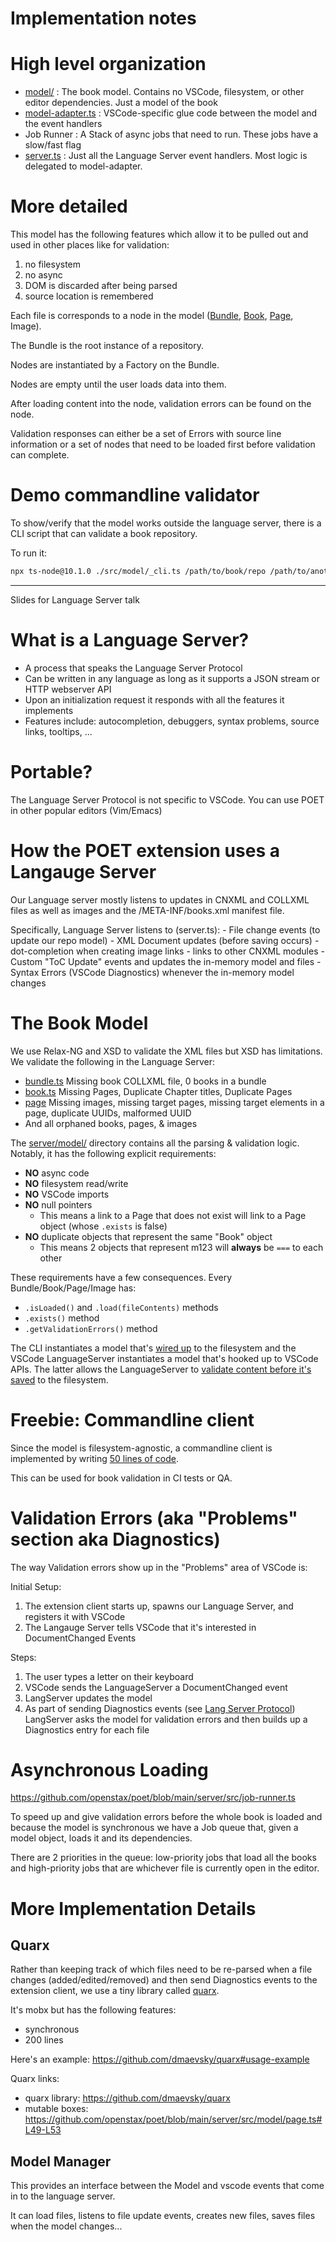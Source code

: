 # Implementation notes

# High level organization

- [model/](./src/model/) : The book model. Contains no VSCode, filesystem, or other editor dependencies. Just a model of the book
- [model-adapter.ts](./src/model-adapter.ts) : VSCode-specific glue code between the model and the event handlers
- Job Runner : A Stack of async jobs that need to run. These jobs have a slow/fast flag
- [server.ts](./src/server.ts) : Just all the Language Server event handlers. Most logic is delegated to model-adapter.


# More detailed

This model has the following features which allow it to be pulled out and used in other places like for validation:

1. no filesystem
1. no async
1. DOM is discarded after being parsed
1. source location is remembered

Each file is corresponds to a node in the model ([Bundle](./model/bundle.ts), [Book](./model/book.ts), [Page](./model/page.ts), Image).

The Bundle is the root instance of a repository.

Nodes are instantiated by a Factory on the Bundle.

Nodes are empty until the user loads data into them.

After loading content into the node, validation errors can be found on the node.

Validation responses can either be a set of Errors with source line information or a set of nodes that need to be loaded first before validation can complete.


# Demo commandline validator

To show/verify that the model works outside the language server, there is a CLI script that can validate a book repository.

To run it:

```bash
npx ts-node@10.1.0 ./src/model/_cli.ts /path/to/book/repo /path/to/another/book/repo
```

---

Slides for Language Server talk

# What is a Language Server?

- A process that speaks the Language Server Protocol
- Can be written in any language as long as it supports a JSON stream or HTTP webserver API
- Upon an initialization request it responds with all the features it implements
- Features include: autocompletion, debuggers, syntax problems, source links, tooltips, ...

# Portable?

The Language Server Protocol is not specific to VSCode. You can use POET in other popular editors (Vim/Emacs)


# How the POET extension uses a Langauge Server

Our Language server mostly listens to updates in CNXML and COLLXML files as well as images and the /META-INF/books.xml manifest file.

Specifically, Language Server listens to (server.ts):
    - File change events (to update our repo model)
    - XML Document updates (before saving occurs)
    - dot-completion when creating image links
    - links to other CNXML modules
    - Custom "ToC Update" events and updates the in-memory model and files
    - Syntax Errors (VSCode Diagnostics) whenever the in-memory model changes


# The Book Model

We use Relax-NG and XSD to validate the XML files but XSD has limitations. We validate the following in the Language Server:

- [bundle.ts](https://github.com/openstax/poet/blob/main/server/src/model/bundle.ts#L56-L63) Missing book COLLXML file, 0 books in a bundle
- [book.ts](https://github.com/openstax/poet/blob/main/server/src/model/book.ts#L136-L152) Missing Pages, Duplicate Chapter titles, Duplicate Pages
- [page](https://github.com/openstax/poet/blob/main/server/src/model/page.ts#L166) Missing images, missing target pages, missing target elements in a page, duplicate UUIDs, malformed UUID
- And all orphaned books, pages, & images


The [server/model/](https://github.com/openstax/poet/blob/main/server/src/model) directory contains all the parsing & validation logic. Notably, it has the following explicit requirements:

- **NO** async code
- **NO** filesystem read/write
- **NO** VSCode imports
- **NO** null pointers
    - This means a link to a Page that does not exist will link to a Page object (whose `.exists` is false)
- **NO** duplicate objects that represent the same "Book" object
    - This means 2 objects that represent m123 will **always** be `===` to each other

These requirements have a few consequences. Every Bundle/Book/Page/Image has:

- `.isLoaded()` and `.load(fileContents)` methods
- `.exists()` method
- `.getValidationErrors()` method


The CLI instantiates a model that's [wired up](https://github.com/openstax/poet/blob/main/server/src/model/_cli.ts#L27-L30) to the filesystem and the VSCode LanguageServer instantiates a model that's hooked up to VSCode APIs. The latter allows the LanguageServer to [validate content before it's saved](https://github.com/openstax/poet/blob/main/server/src/server.ts#L121-L124) to the filesystem.


# Freebie: Commandline client

Since the model is filesystem-agnostic, a commandline client is implemented by writing [50 lines of code](https://github.com/openstax/poet/blob/main/server/src/model/_cli.ts).

This can be used for book validation in CI tests or QA.


# Validation Errors (aka "Problems" section aka Diagnostics)

The way Validation errors show up in the "Problems" area of VSCode is:

Initial Setup:
1. The extension client starts up, spawns our Language Server, and registers it with VSCode
1. The Langauge Server tells VSCode that it's interested in DocumentChanged Events

Steps:
1. The user types a letter on their keyboard
1. VSCode sends the LanguageServer a DocumentChanged event
1. LangServer updates the model
1. As part of sending Diagnostics events (see [Lang Server Protocol](https://microsoft.github.io/language-server-protocol/specifications/specification-current/#diagnostic)) LangServer asks the model for validation errors and then builds up a Diagnostics entry for each file


# Asynchronous Loading

https://github.com/openstax/poet/blob/main/server/src/job-runner.ts

To speed up and give validation errors before the whole book is loaded and because the model is synchronous we have a Job queue that, given a model object, loads it and its dependencies.

There are 2 priorities in the queue: low-priority jobs that load all the books and high-priority jobs that are whichever file is currently open in the editor.


# More Implementation Details

## Quarx

Rather than keeping track of which files need to be re-parsed when a file changes (added/edited/removed) and then send Diagnostics events to the extension client, we use a tiny library called [quarx](https://github.com/dmaevsky/quarx).

It's mobx but has the following features:

- synchronous
- 200 lines

Here's an example: https://github.com/dmaevsky/quarx#usage-example


Quarx links:

- quarx library: https://github.com/dmaevsky/quarx
- mutable boxes: https://github.com/openstax/poet/blob/main/server/src/model/page.ts#L49-L53


## Model Manager

This provides an interface between the Model and vscode events that come in to the language server.

It can load files, listens to file update events, creates new files, saves files when the model changes...
